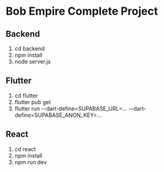 # Bob Empire Complete Project

## Backend
1. cd backend
2. npm install
3. node server.js

## Flutter
1. cd flutter
2. flutter pub get
3. flutter run --dart-define=SUPABASE_URL=... --dart-define=SUPABASE_ANON_KEY=...

## React
1. cd react
2. npm install
3. npm run dev
